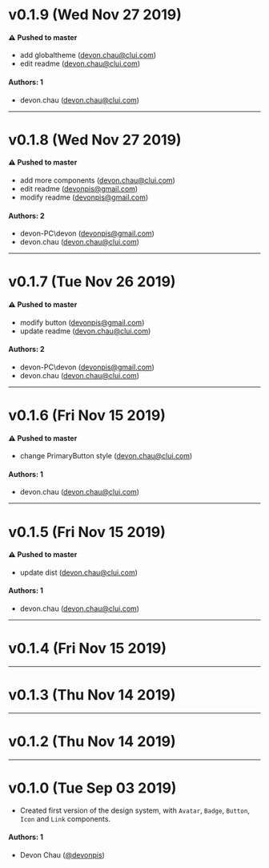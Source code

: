 # v0.1.9 (Wed Nov 27 2019)

#### ⚠️  Pushed to master

- add globaltheme  (devon.chau@clui.com)
- edit readme  (devon.chau@clui.com)

#### Authors: 1

- devon.chau (devon.chau@clui.com)

---

# v0.1.8 (Wed Nov 27 2019)

#### ⚠️  Pushed to master

- add more components  (devon.chau@clui.com)
- edit readme  (devonpis@gmail.com)
- modify readme  (devonpis@gmail.com)

#### Authors: 2

- devon-PC\devon (devonpis@gmail.com)
- devon.chau (devon.chau@clui.com)

---

# v0.1.7 (Tue Nov 26 2019)

#### ⚠️  Pushed to master

- modify button  (devonpis@gmail.com)
- update readme  (devon.chau@clui.com)

#### Authors: 2

- devon-PC\devon (devonpis@gmail.com)
- devon.chau (devon.chau@clui.com)

---

# v0.1.6 (Fri Nov 15 2019)

#### ⚠️  Pushed to master

- change PrimaryButton style  (devon.chau@clui.com)

#### Authors: 1

- devon.chau (devon.chau@clui.com)

---

# v0.1.5 (Fri Nov 15 2019)

#### ⚠️  Pushed to master

- update dist  (devon.chau@clui.com)

#### Authors: 1

- devon.chau (devon.chau@clui.com)

---

# v0.1.4 (Fri Nov 15 2019)



---

# v0.1.3 (Thu Nov 14 2019)



---

# v0.1.2 (Thu Nov 14 2019)



---

# v0.1.0 (Tue Sep 03 2019)

- Created first version of the design system, with `Avatar`, `Badge`, `Button`, `Icon` and `Link` components.

#### Authors: 1
- Devon Chau ([@devonpis](https://github.com/devonpis))